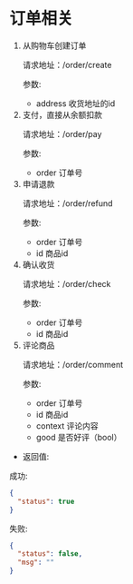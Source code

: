 # 订单相关

<ol>
<li>从购物车创建订单

请求地址：/order/create

参数:

* address 收货地址的id

</li>
<li>支付，直接从余额扣款

请求地址：/order/pay

参数:

* order 订单号

</li>
<li>申请退款

请求地址：/order/refund

参数:

* order 订单号
* id 商品id

</li>
<li>确认收货

请求地址：/order/check

参数:

* order 订单号
* id 商品id

</li>
<li>评论商品

请求地址：/order/comment

参数:

* order 订单号
* id 商品id
* context 评论内容
* good 是否好评（bool）

</li>
</ol>

* 返回值:

成功:
```json
{
  "status": true
}
```

失败:
```json
{
  "status": false,
  "msg": ""
}
```
